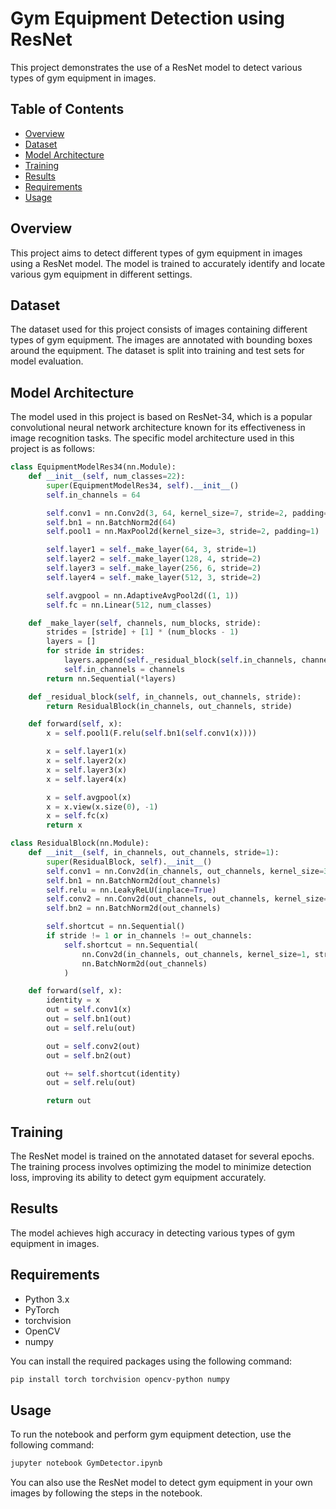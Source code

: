 # Gym Equipment Detection using ResNet

This project demonstrates the use of a ResNet model to detect various types of gym equipment in images.

## Table of Contents

- [Overview](#overview)
- [Dataset](#dataset)
- [Model Architecture](#model-architecture)
- [Training](#training)
- [Results](#results)
- [Requirements](#requirements)
- [Usage](#usage)

## Overview

This project aims to detect different types of gym equipment in images using a ResNet model. The model is trained to accurately identify and locate various gym equipment in different settings.

## Dataset

The dataset used for this project consists of images containing different types of gym equipment. The images are annotated with bounding boxes around the equipment. The dataset is split into training and test sets for model evaluation.

## Model Architecture

The model used in this project is based on ResNet-34, which is a popular convolutional neural network architecture known for its effectiveness in image recognition tasks. The specific model architecture used in this project is as follows:

```python
class EquipmentModelRes34(nn.Module):
    def __init__(self, num_classes=22):
        super(EquipmentModelRes34, self).__init__()
        self.in_channels = 64

        self.conv1 = nn.Conv2d(3, 64, kernel_size=7, stride=2, padding=3, bias=False)
        self.bn1 = nn.BatchNorm2d(64)
        self.pool1 = nn.MaxPool2d(kernel_size=3, stride=2, padding=1)

        self.layer1 = self._make_layer(64, 3, stride=1)
        self.layer2 = self._make_layer(128, 4, stride=2)
        self.layer3 = self._make_layer(256, 6, stride=2)
        self.layer4 = self._make_layer(512, 3, stride=2)

        self.avgpool = nn.AdaptiveAvgPool2d((1, 1))
        self.fc = nn.Linear(512, num_classes)

    def _make_layer(self, channels, num_blocks, stride):
        strides = [stride] + [1] * (num_blocks - 1)
        layers = []
        for stride in strides:
            layers.append(self._residual_block(self.in_channels, channels, stride))
            self.in_channels = channels
        return nn.Sequential(*layers)

    def _residual_block(self, in_channels, out_channels, stride):
        return ResidualBlock(in_channels, out_channels, stride)

    def forward(self, x):
        x = self.pool1(F.relu(self.bn1(self.conv1(x))))

        x = self.layer1(x)
        x = self.layer2(x)
        x = self.layer3(x)
        x = self.layer4(x)

        x = self.avgpool(x)
        x = x.view(x.size(0), -1)
        x = self.fc(x)
        return x

class ResidualBlock(nn.Module):
    def __init__(self, in_channels, out_channels, stride=1):
        super(ResidualBlock, self).__init__()
        self.conv1 = nn.Conv2d(in_channels, out_channels, kernel_size=3, stride=stride, padding=1, bias=False)
        self.bn1 = nn.BatchNorm2d(out_channels)
        self.relu = nn.LeakyReLU(inplace=True)
        self.conv2 = nn.Conv2d(out_channels, out_channels, kernel_size=3, stride=1, padding=1, bias=False)
        self.bn2 = nn.BatchNorm2d(out_channels)

        self.shortcut = nn.Sequential()
        if stride != 1 or in_channels != out_channels:
            self.shortcut = nn.Sequential(
                nn.Conv2d(in_channels, out_channels, kernel_size=1, stride=stride, bias=False),
                nn.BatchNorm2d(out_channels)
            )

    def forward(self, x):
        identity = x
        out = self.conv1(x)
        out = self.bn1(out)
        out = self.relu(out)

        out = self.conv2(out)
        out = self.bn2(out)

        out += self.shortcut(identity)
        out = self.relu(out)

        return out
```

## Training

The ResNet model is trained on the annotated dataset for several epochs. The training process involves optimizing the model to minimize detection loss, improving its ability to detect gym equipment accurately.

## Results

The model achieves high accuracy in detecting various types of gym equipment in images. 

## Requirements

- Python 3.x
- PyTorch
- torchvision
- OpenCV
- numpy

You can install the required packages using the following command:

```bash
pip install torch torchvision opencv-python numpy
```

## Usage

To run the notebook and perform gym equipment detection, use the following command:

```bash
jupyter notebook GymDetector.ipynb
```

You can also use the ResNet model to detect gym equipment in your own images by following the steps in the notebook.

